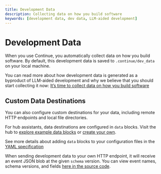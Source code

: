 ```yaml
---
title: Development Data
description: Collecting data on how you build software
keywords: [development data, dev data, LLM-aided development]
---
```


# Development Data

When you use Continue, you automatically collect data on how you build software. By default, this development data is saved to `.continue/dev_data` on your local machine.

You can read more about how development data is generated as a byproduct of LLM-aided development and why we believe that you should start collecting it now: [It’s time to collect data on how you build software](https://blog.continue.dev/its-time-to-collect-data-on-how-you-build-software)

## Custom Data Destinations

You can also configure custom destinations for your data, including remote HTTP endpoints and local file directories.

For hub assistants, data destinations are configured in `data` blocks. Visit the hub to [explore example data blocks](https://hub.continue.dev/explore/data) or [create your own](https://hub.continue.dev/new?type=block&block=data).

See more details about adding `data` blocks to your configuration files in the [YAML specification](../yaml-reference.md#data)

When sending development data to your own HTTP endpoint, it will receive an event JSON blob at the given `schema` version. You can view event names, schema versions, and fields [here in the source code](https://github.com/continuedev/continue/tree/main/packages/config-yaml/src/schemas/data).
